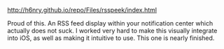 http://h6nry.github.io/repo/Files/rsspeek/index.html

Proud of this. An RSS feed display within your notification center which actually does not suck. I worked very hard to make this visually integrate into iOS, as well as making it intuitive to use. This one is nearly finished.

